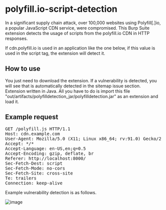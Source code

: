 # polyfill.io-script-detection

In a significant supply chain attack, over 100,000 websites using Polyfill[.]io, a popular JavaScript CDN service, were compromised.
This Burp Suite extension detects the usage of scripts from the polyfill.io CDN in HTTP responses. 

If cdn.polyfill.io is used in an application like the one below, if this value is used in the script tag, the extension will detect it.

## How to use

You just need to download the extension. If a vulnerability is detected, you will see that is automatically detected in the sitemap issue section.
Extension written in Java. All you have to do is import this file "out/artifacts/polyfilldetection_jar/polyfilldetection.jar" as an extension and load it.




## Example request
<pre>
GET /polyfill.js HTTP/1.1
Host: cdn.example.com
User-Agent: Mozilla/5.0 (X11; Linux x86_64; rv:91.0) Gecko/20100101 Firefox/91.0
Accept: */*
Accept-Language: en-US,en;q=0.5
Accept-Encoding: gzip, deflate, br
Referer: http://localhost:8000/
Sec-Fetch-Dest: script
Sec-Fetch-Mode: no-cors
Sec-Fetch-Site: cross-site
Te: trailers
Connection: keep-alive
</pre>

Example vulnerability detection is as follows.

![image](https://github.com/batuhaniskr/polyfill.io-script-detection/assets/17202632/2d8d1844-73df-4729-bea7-9758c98d7d04)
